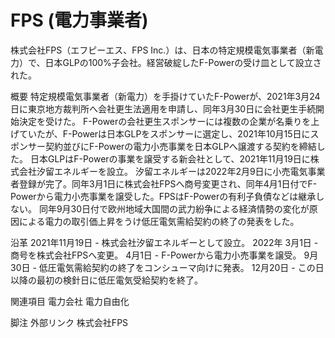 # FPS (電力事業者)

株式会社FPS（エフピーエス、FPS Inc.）は、日本の特定規模電気事業者（新電力）で、日本GLPの100%子会社。経営破綻したF-Powerの受け皿として設立された。

概要
特定規模電気事業者（新電力）を手掛けていたF-Powerが、2021年3月24日に東京地方裁判所へ会社更生法適用を申請し、同年3月30日に会社更生手続開始決定を受けた。
F-Powerの会社更生スポンサーには複数の企業が名乗りを上げていたが、F-Powerは日本GLPをスポンサーに選定し、2021年10月15日にスポンサー契約並びにF-Powerの電力小売事業を日本GLPへ譲渡する契約を締結した。
日本GLPはF-Powerの事業を譲受する新会社として、2021年11月19日に株式会社汐留エネルギーを設立。
汐留エネルギーは2022年2月9日に小売電気事業者登録が完了。同年3月1日に株式会社FPSへ商号変更され、同年4月1日付でF-Powerから電力小売事業を譲受した。FPSはF-Powerの有利子負債などは継承しない。
同年9月30日付で欧州地域大国間の武力紛争による経済情勢の変化が原因による電力の取引価上昇をうけ低圧電気需給契約の終了の発表をした。

沿革
2021年11月19日 - 株式会社汐留エネルギーとして設立。
2022年
3月1日 - 商号を株式会社FPSへ変更。
4月1日 - F-Powerから電力小売事業を譲受。
9月30日 - 低圧電気需給契約の終了をコンシューマ向けに発表。
12月20日 - この日以降の最初の検針日に低圧電気受給契約を終了。

関連項目
電力会社
電力自由化

脚注
外部リンク
株式会社FPS